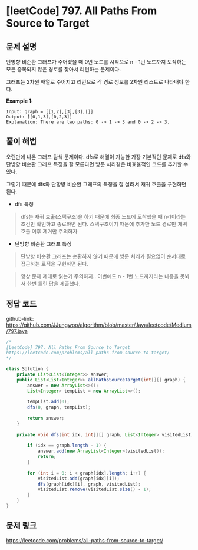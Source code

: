 
# [leetCode] 797. All Paths From Source to Target

## 문제 설명

단방향 비순환 그래프가 주어졌을 때 0번 노드를 시작으로 n - 1번 노드까지 도작하는 모든 중복되지 않은 경로를 찾아서 리턴하는 문제이다.

그래프는 2차원 배열로 주어지고 리턴으로 각 경로 정보를 2차원 리스트로 나타내야 한다.

**Example 1:**
```
Input: graph = [[1,2],[3],[3],[]]
Output: [[0,1,3],[0,2,3]]
Explanation: There are two paths: 0 -> 1 -> 3 and 0 -> 2 -> 3.
```

## 풀이 해법

오랜만에 나온 그래프 탐색 문제이다. dfs로 해결이 가능한 가장 기본적인 문제로 dfs와 단방향 비순환 그래프 특징을 
잘 모른다면 방문 처리같은 비효율적인 코드를 추가할 수 있다.

그렇기 때문에 dfs와 단향뱡 비순환 그래프의 특징을 잘 살려서 재귀 호출을 구현하면 된다.

- dfs 특징
>dfs는 재귀 호출(스택구조)을 하기 때문에 최종 노드에 도착했을 때 n-1이라는 조건만 확인하고 종료하면 된다. 
>스택구조이기 때문에 추가한 노드 경로만 재귀 호출 이후 제거만 주의하자
- 단방향 비순환 그래프 특징
>단방향 비순환 그래프는 순환하지 않기 때문에 방문 처리가 필요없이 순서대로 접근하는 로직을 구현하면 된다.

>항상 문제 제대로 읽는거 주의하자.. 이번에도 n - 1번 노드까지라는 내용을 못봐서 한번 틀린 답을 제출했다.

## 정답 코드

github-link: https://github.com/JJungwoo/algorithm/blob/master/Java/leetcode/Medium/797.java

```java
/*
[LeetCode] 797. All Paths From Source to Target
https://leetcode.com/problems/all-paths-from-source-to-target/
*/

class Solution {
    private List<List<Integer>> answer;
    public List<List<Integer>> allPathsSourceTarget(int[][] graph) {
        answer = new ArrayList<>();
        List<Integer> tempList = new ArrayList<>();
        
        tempList.add(0);
        dfs(0, graph, tempList);
        
        return answer;
    }
    
    private void dfs(int idx, int[][] graph, List<Integer> visitedList) {
        
        if (idx == graph.length - 1) {
            answer.add(new ArrayList<Integer>(visitedList));
            return;
        }
        
        for (int i = 0; i < graph[idx].length; i++) {
            visitedList.add(graph[idx][i]);
            dfs(graph[idx][i], graph, visitedList);
            visitedList.remove(visitedList.size() - 1); 
        }
    }
}
```

## 문제 링크

https://leetcode.com/problems/all-paths-from-source-to-target/
